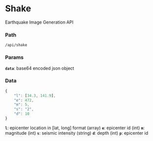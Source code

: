 # Shake
Earthquake Image Generation API

### Path
```
/api/shake
```

### Params
**`data`**: base64 encoded json object

### Data
```js
{
    "l": [34.3, 141.9],
    "e": 472,
    "m": 5,
    "s": "2",
    "d": 10
}
```

**`l`**: epicenter location in [lat, long] format (array)
**`e`**: epicenter id (int)
**`m`**: magnitude (int)
**`s`**: seismic intensity (string)
**`d`**: depth (int)
**`p`**: epicenter id
